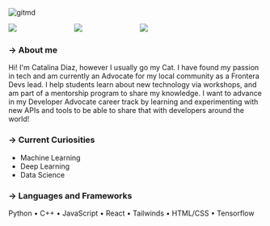 ![gitmd](https://user-images.githubusercontent.com/35554706/137431806-1761115f-3a79-4ab7-8cbb-3642c13e5928.png)



[<img src="https://user-images.githubusercontent.com/35554706/137433614-1a351361-d02b-4841-be02-49751c6ee5ea.png">](https://twitter.com/catalina_dev)
&nbsp;&nbsp;&nbsp;&nbsp;&nbsp;&nbsp;&nbsp;&nbsp;&nbsp;&nbsp;&nbsp;&nbsp;&nbsp;&nbsp;&nbsp;&nbsp;&nbsp;&nbsp;&nbsp;&nbsp;&nbsp;&nbsp;&nbsp;&nbsp;&nbsp;&nbsp;&nbsp;
[<img src="https://user-images.githubusercontent.com/35554706/137433615-d4d21dec-0641-4c50-a5ad-4d7668e0a742.png">](https://www.linkedin.com/in/catalina-d/)
&nbsp;&nbsp;&nbsp;&nbsp;&nbsp;&nbsp;&nbsp;&nbsp;&nbsp;&nbsp;&nbsp;&nbsp;&nbsp;&nbsp;&nbsp;&nbsp;&nbsp;&nbsp;&nbsp;&nbsp;&nbsp;&nbsp;&nbsp;&nbsp;&nbsp;&nbsp;&nbsp;
[<img src="https://user-images.githubusercontent.com/35554706/137433610-55a4bd4b-4d7b-49e0-81c5-a90e1e58091b.png">](https://github.com/catydiaz4863/Resume-/blob/main/catalinadiazresume.pdf)

### &#8594; About me
Hi! I'm Catalina Diaz, however I usually go my Cat. I have found my passion in tech and am currently an Advocate for my local community as a Frontera Devs lead. I help students learn about new technology via workshops, and am part of a mentorship program to share my knowledge. I want to advance in my Developer Advocate career track by learning and experimenting with new APIs and tools to be able to share that with developers around the world! 

### &#8594; Current Curiosities 
- Machine Learning
- Deep Learning
- Data Science 

### &#8594; Languages and Frameworks
Python • C++ • JavaScript • React • Tailwinds • HTML/CSS • Tensorflow 
